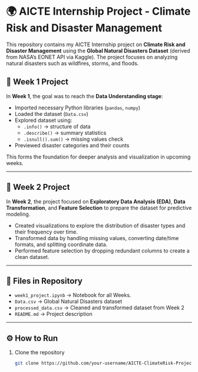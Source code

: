 # 🌍 AICTE Internship Project - Climate Risk and Disaster Management

This repository contains my AICTE Internship project on **Climate Risk and Disaster Management** using the **Global Natural Disasters Dataset** (derived from NASA’s EONET API via Kaggle). The project focuses on analyzing natural disasters such as wildfires, storms, and floods.

## 📌 Week 1 Project
In **Week 1**, the goal was to reach the **Data Understanding stage**:
- Imported necessary Python libraries (`pandas`, `numpy`)  
- Loaded the dataset (`Data.csv`)  
- Explored dataset using:
  - `.info()` → structure of data  
  - `.describe()` → summary statistics  
  - `.isnull().sum()` → missing values check  
- Previewed disaster categories and their counts  

This forms the foundation for deeper analysis and visualization in upcoming weeks.

---

## 📌 Week 2 Project
In **Week 2**, the project focused on **Exploratory Data Analysis (EDA)**, **Data Transformation**, and **Feature Selection** to prepare the dataset for predictive modeling.
- Created visualizations to explore the distribution of disaster types and their frequency over time.
- Transformed data by handling missing values, converting date/time formats, and splitting coordinate data.
- Performed feature selection by dropping redundant columns to create a clean dataset.

---

## 📂 Files in Repository
- `week1_project.ipynb` → Notebook for all Weeks. 
- `Data.csv` → Global Natural Disasters dataset
- `processed_data.csv` → Cleaned and transformed dataset from Week 2
- `README.md` → Project description

---

## ⚙️ How to Run
1. Clone the repository  
   ```bash
   git clone https://github.com/your-username/AICTE-ClimateRisk-Project.git
